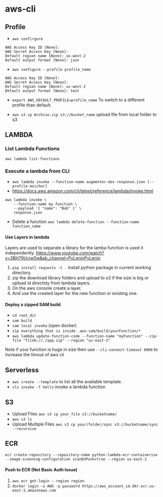 # aws-cli

## Profile

* `aws confirgure`

```
AWS Access Key ID [None]: 
AWS Secret Access Key [None]: 
Default region name [None]: us-west-2
Default output format [None]: json
```

* `aws configure --profile profile_name`

```
AWS Access Key ID [None]: 
AWS Secret Access Key [None]: 
Default region name [None]: us-west-2
Default output format [None]: text
```

* `export AWS_DEFAULT_PROFILE=profile_name` To switch to a different profile than default.

* `aws s3 cp Archive.zip s3://bucket_name` upload file from local folder to s3 


## LAMBDA

### List Lambda Functions

`aws lambda list-functions`

### Execute a lambda from CLI

* `aws lambda invoke --function-name augmenter-dev response.json [--profile moichor]`
* https://docs.aws.amazon.com/cli/latest/reference/lambda/invoke.html

```
aws lambda invoke \
    --function-name my-function \
    --payload '{ "name": "Bob" }' \
    response.json
```
* Delete a function `aws lambda delete-function --function-name function_name`

#### Use Layers in lambda
Layers are used to separate a library for the lamba function is used it independently.
https://www.youtube.com/watch?v=3BH79Uciw5w&ab_channel=PyLeninPyLenin

1) `pip install requests -t .` install python package in current working directory.
2) zip the download library folders and upload to s3 if the size is big or upload id directoly from lambda layers.
3) On the aws console create a layer.
4) And use the created layer for the new function or existing one.


#### Deploy a zipped SAM build

* `cd root_dir`
* `sam build`
* `sam local invoke` (open docker)
* `zip everything that is inside .aws-sam/build/yourFunction/*`
* `aws lambda update-function-code --function-name "myFunction" --zip-file "fileb://./app.zip" --region "us-east-2"`

Note if your function is huge in size then use `--cli-connect-timeout 6000` to increase the timout of aws cli

## Serverless

* `aws create --template` to list all the available template.
* `sls invoke -f hello` invoke a lambda function



## S3

* Upload Files `aws s3 cp your_file s3://bucketname/`
* `aws s3 ls`
* Upload Multiple Files `aws s3 cp your/folder/sync s3://bucketname/sync --recursive`


## ECR

`ecr create-repository --repository-name python-lambda-ecr-containerise --image-scanning-configuration scanOnPush=true --region us-east-2`

#### Push to ECR (Not Basic Auth Issue)

1) `aws ecr get-login --region region`
2) `docker login -u AWS -p password https://aws_account_id.dkr.ecr.us-east-1.amazonaws.com`


